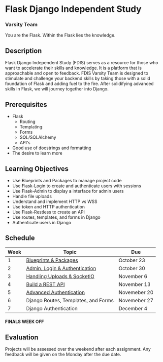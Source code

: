 # Flask Django Independent Study
### Varsity Team

You are the Flask. Within the Flask lies the knowledge.

## Description

Flask Django Independent Study (FDIS) serves as a resource for those who want to accelerate their skills and knowledge.
It is a platform that is approachable and open to feedback.
FDIS Varsity Team is designed to stimulate and challenge your backend skills by taking those with a solid foundation of Flask
and adding fuel to the fire. After solidifying advanced skills in Flask, we will journey together into Django.

## Prerequisites

* Flask
  * Routing
  * Templating
  * Forms
  * SQL/SQLAlchemy
  * API's
* Good use of docstrings and formatting
* The desire to learn more

## Learning Objectives

* Use Blueprints and Packages to manage project code
* Use Flask-Login to create and authenticate users with sessions
* Use Flask-Admin to display a interface for admin users
* Handle file uploads
* Understand and implement HTTP vs WSS
* Use token and HTTP authentication
* Use Flask-Restless to create an API
* Use routes, templates, and forms in Django
* Authenticate users in Django

## Schedule

Week | Topic | Due
---- | ---- | ----
1 | [Blueprints & Packages](https://github.com/flask-django-independent-study/varsity/blob/master/Assignments/Week-1.md) | October 23
2 | [Admin, Login & Authentication](https://github.com/flask-django-independent-study/varsity/blob/master/Assignments/Week-2.md) | October 30
3 | [Handling Uploads & SocketIO](https://github.com/flask-django-independent-study/varsity/blob/master/Assignments/Week-3.md) | November 6
4 | [Build a REST API](https://github.com/flask-django-independent-study/varsity/blob/master/Assignments/Week-4.md) | November 13
5 | [Advanced Authentication](https://github.com/flask-django-independent-study/varsity/blob/master/Assignments/Week-5.md) | Novemeber 20
6 | Django Routes, Templates, and Forms | Novemeber 27
7 | Django Authentication | December 4

#### FINALS WEEK OFF

## Evaluation

Projects will be assessed over the weekend after each assignment.
Any feedback will be given on the Monday after the due date.
